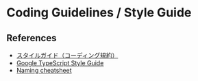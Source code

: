 # Coding Guidelines / Style Guide

## References

- [スタイルガイド（コーディング規約）](https://typescript-jp.gitbook.io/deep-dive/styleguide)
- [Google TypeScript Style Guide](https://google.github.io/styleguide/tsguide.html)
- [Naming cheatsheet](https://github.com/kettanaito/naming-cheatsheet)
